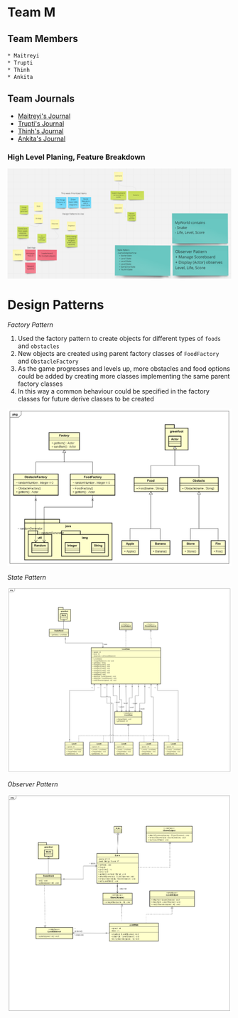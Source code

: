 # Team M

## Team Members
    * Maitreyi
    * Trupti
    * Thinh
    * Ankita

## Team Journals
* [Maitreyi's Journal](https://github.com/nguyensjsu/sp22-202-team-m/blob/main/Journals/MaitreyiKunnavakkamVinjimur.md)
* [Trupti's Journal](https://github.com/nguyensjsu/sp22-202-team-m/blob/main/Journals/TruptiLokhande.md)
* [Thinh's Journal](https://github.com/nguyensjsu/sp22-202-team-m/blob/main/Journals/ThinhLu.md)
* [Ankita's Journal](https://github.com/nguyensjsu/sp22-202-team-m/blob/main/Journals/AnkitaJaswal.md)


### High Level Planing, Feature Breakdown

![alt text](https://github.com/nguyensjsu/sp22-202-team-m/blob/main/Images/img.png?raw=true)

# Design Patterns

*Factory Pattern*

1. Used the factory pattern to create objects for different types of `foods` and `obstacles`
2. New objects are created using parent factory classes of `FoodFactory` and `ObstacleFactory`
3. As the game progresses and levels up, more obstacles and food options could be added by creating more classes implementing the same parent factory classes
4. In this way a common behaviour could be specified in the factory classes for future derive classes to be created

![alt text](https://github.com/nguyensjsu/sp22-202-team-m/blob/main/Images/ClassDiagram_FactoryDesignPattern.png?raw=true)

*State Pattern*

![alt text](https://github.com/nguyensjsu/sp22-202-team-m/blob/main/Images/ClassDiagram_StateDesignPattern.png?raw=true)

*Observer Pattern*

![alt text](https://github.com/nguyensjsu/sp22-202-team-m/blob/main/Images/ClassDiagram_ObserverDesignPattern.png?raw=true)